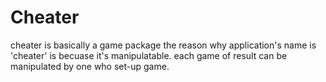 # Cheater
cheater is basically a game package
the reason why application's name is 'cheater' is becuase it's manipulatable.
each game of result can be manipulated by one who set-up game.
